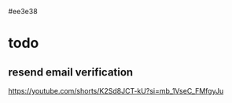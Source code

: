 #ee3e38

# todo

## resend email verification

https://youtube.com/shorts/K2Sd8JCT-kU?si=mb_1VseC_FMfgyJu
